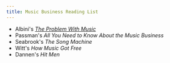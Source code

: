 ```yaml
---
title: Music Business Reading List
---
```


- Albini's [_The Problem With Music_](https://www.negativland.com/news/?page_id=17)
- Passman's _All You Need to Know About the Music Business_
- Seabrook's _The Song Machine_
- Witt's _How Music Got Free_
- Dannen's _Hit Men_
